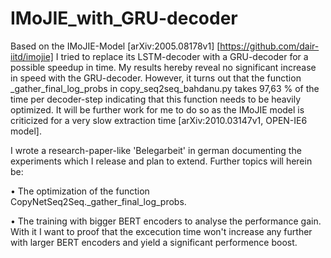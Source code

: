 # IMoJIE_with_GRU-decoder
Based on the IMoJIE-Model [arXiv:2005.08178v1] [https://github.com/dair-iitd/imojie] I tried to replace its LSTM-decoder with a GRU-decoder for a possible speedup in time. My results hereby reveal no significant increase in speed with the GRU-decoder. However, it turns out that the function _gather_final_log_probs in copy_seq2seq_bahdanu.py takes 97,63 % of the time per decoder-step indicating that this function needs to be heavily optimized. It will be further work for me to do so as the IMoJIE model is criticized for a very slow extraction time [arXiv:2010.03147v1, OPEN-IE6 model].

I wrote a research-paper-like 'Belegarbeit' in german documenting the experiments which I release and plan to extend. Further topics will herein be:
        
   • The optimization of the function CopyNetSeq2Seq._gather_final_log_probs.
   
   • The training with bigger BERT encoders to analyse the performance gain. With it I want to proof that the excecution time won't increase any further with larger BERT               encoders and yield a significant performence boost.
